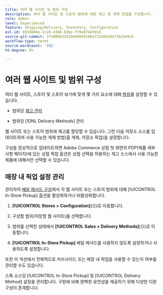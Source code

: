 ```yaml
---
title: 여러 웹 사이트 및 범위 구성
description: 여러 웹 사이트 및 스토어 범위에 대한 재고 및 게재 방법을 구성합니다.
role: Admin
level: Experienced
feature: Shipping/Delivery, Inventory, Configuration
exl-id: 8939046e-1c26-4380-83be-ff8e074e591d
source-git-commit: 37380063242b6d904910be731b8e58471625e9cb
workflow-type: tm+mt
source-wordcount: '181'
ht-degree: 0%

---
```


# 여러 웹 사이트 및 범위 구성

여러 웹 사이트, 스토어 및 스토어 보기에 맞게 몇 가지 요소에 대해 [범위](https://experienceleague.adobe.com/en/docs/commerce-admin/start/setup/websites-stores-views#scope-settings)를 설정할 수 있습니다.

- 범위당 [재고 관리](https://experienceleague.adobe.com/en/docs/commerce-admin/inventory/stocks/stocks-manage)

- 범위당 [!DNL Delivery Methods] 관리

웹 사이트 또는 스토어 범위에 재고를 할당할 수 있습니다. 그런 다음 저장소 소스를 업데이트하여 사용 가능한 게재 방법(홈 게재, 저장소 픽업)을 설정합니다.

구성을 정상적으로 업데이트하면 Adobe Commerce 상점 첫 화면의 PDP(제품 세부 사항 페이지)에 있는 상점 픽업 옵션은 상점 선택을 허용하는 재고 소스에서 사용 가능한 제품에 대해서만 선택할 수 있습니다.

## 매장 내 픽업 설정 관리

관리자의 [배달 메서드 구성](enable-general.md#delivery-methods)에서 각 웹 사이트 또는 스토어 범위에 대해 [!UICONTROL In-Store Pickup] 옵션을 활성화하거나 비활성화합니다.

1. **[!UICONTROL Stores > Configuration]**(으)로 이동합니다.

1. 구성할 범위(저장할 웹 사이트)를 선택합니다.

1. 범위를 선택한 상태에서 **[!UICONTROL Sales > Delivery Methods]**(으)로 이동합니다.

1. **[!UICONTROL In-Store Pickup]** 배달 메서드를 사용하지 않도록 설정하거나 사용하도록 설정합니다.

또한 이 섹션에서 전체적으로 커브사이드 또는 매장 내 픽업을 사용할 수 있는지 여부를 관리할 수도 있습니다.

스톡 소스당 [!UICONTROL In-Store Pickup] 및 [!UICONTROL Delivery Method] 설정을 관리합니다. 구현에 비해 완벽한 유연성을 제공하기 위해 다양한 다른 구성이 존재합니다.
